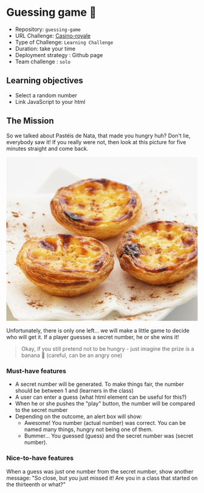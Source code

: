 # Guessing game 🤔

- Repository: `guessing-game`
- URL Challenge: [Casino-royale](https://github.com/becodeorg/gnt-verou-1-26/tree/master/2.The-Hill/2.Casino-royale)
- Type of Challenge: `Learning Challenge`
- Duration: take your time
- Deployment strategy : Github page
- Team challenge : `solo`

## Learning objectives
- Select a random number
- Link JavaScript to your html

## The Mission
So we talked about Pastéis de Nata, that made you hungry huh? Don't lie, everybody saw it!
If you really were not, then look at this picture for five minutes straight and come back.

![](images/pasteis.jpg)

Unfortunately, there is only one left... we will make a little game to decide who will get it.
If a player guesses a secret number, he or she wins it!

> Okay, if you still pretend not to be hungry - just imagine the prize is a banana 🍌 (careful, can be an angry one)

### Must-have features
- A secret number will be generated. To make things fair, the number should be between 1 and (learners in the class)
- A user can enter a guess (what html element can be useful for this?)
- When he or she pushes the "play" button, the number will be compared to the secret number
- Depending on the outcome, an alert box will show:
    - Awesome! You number (actual number) was correct. You can be named many things, hungry not being one of them.
    - Bummer... You guessed (guess) and the secret number was (secret number).
    
### Nice-to-have features
When a guess was just one number from the secret number, show another message: "So close, but you just missed it! Are you in a class that started on the thirteenth or what?"